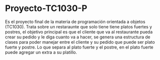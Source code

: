 # Proyecto-TC1030-P
Es el proyecto final de la materia de programación orientada a objetos (TC1030). Trata sobre un restaraunte que solo tiene tiene platos fuertes y postres, el objetivo principal es que el cliente que va al restaurante pueda crear su pedido y le diga cuanto va a hacer, se genera una estructura de clases para poder manejar entre el cliente y su pedido que puede ser plato fuerte y postre. Lo que separa al plato fuerte y el postre, en el plato fuerte puede agregar un extra a su platillo. 
